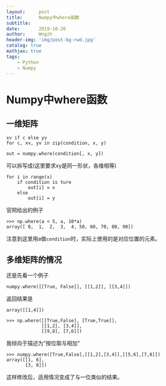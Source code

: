 ```yaml
---
layout:     post
title:      Numpy中where函数
subtitle:   
date:       2019-10-20
author:     Wngzh
header-img: 'img/post-bg-rwd.jpg'
catalog: true
mathjax: true
tags:
    - Python
    - Numpy
---
```


# Numpy中where函数


## 一维矩阵

```
xv if c else yv
for c, xv, yv in zip(condition, x, y)
```

`out = numpy.where(condition[, x, y])`

可以拆写成(这里要求xy是同一形状，各维相等)

```
for i in range(x)
    if condition is ture
        out[i] = x
    else
        out[i] = y
```

官网给出的例子

```>>> a = array([0, 1, 2, 3, 4, 5, 6, 7, 8, 9])
>>> np.where(a < 5, a, 10*a)
array([ 0,  1,  2,  3,  4, 50, 60, 70, 80, 90])
```

注意到这里用a做`condition`时，实际上使用的是对应位置的元素。

## 多维矩阵的情况

还是先看一个例子

```numpy.where([[True, False]], [[1,2]], [[3,4]])```

返回结果是

```array([[1,4]])```

```
>>> np.where([[True,False], [True,True]],
             [[1,2], [3,4]],
             [[9,8], [7,6]])
```
我倾向于描述为"按位取与相加"
```
>>> numpy.where([True,False],[[1,2],[3,4]],[[5,6],[7,8]])
array([[1, 6],
       [3, 8]])
```

这样修改后，适用情况变成了与一位类似的结果。
